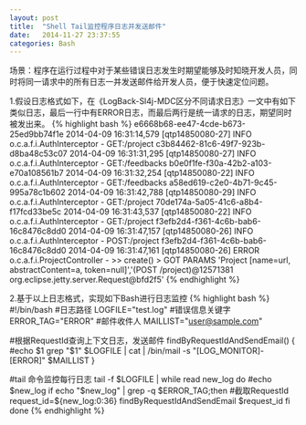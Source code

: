 ```yaml
---
layout: post
title:  "Shell Tail监控程序日志并发送邮件"
date:   2014-11-27 23:37:55
categories: Bash
---
```


场景：程序在运行过程中对于某些错误日志发生时期望能够及时知晓开发人员，同时将同一请求中的所有日志一并发送邮件给开发人员，便于快速定位问题。

1.假设日志格式如下，在《LogBack-Sl4j-MDC区分不同请求日志》一文中有如下类似日志，最后一行中有ERROR日志，而最后两行是统一请求的日志，期望同时被发出来。
{% highlight bash %}
e6668b68-ee47-4cde-b673-25ed9bb74f1e 2014-04-09 16:31:14,579 [qtp14850080-27] INFO  o.c.a.f.i.AuthInterceptor - GET:/project
c3b84462-81c6-49f7-923b-d8ba48c53c07 2014-04-09 16:31:31,295 [qtp14850080-27] INFO  o.c.a.f.i.AuthInterceptor - GET:/feedbacks
b0e0f1fe-f30a-42b2-a103-e70a108561b7 2014-04-09 16:31:32,254 [qtp14850080-22] INFO  o.c.a.f.i.AuthInterceptor - GET:/feedbacks
a58ed619-c2e0-4b71-9c45-995a78c1b602 2014-04-09 16:31:42,788 [qtp14850080-29] INFO  o.c.a.f.i.AuthInterceptor - GET:/project
70de174a-5a05-41c6-a8b4-f17fcd33be5c 2014-04-09 16:31:43,537 [qtp14850080-22] INFO  o.c.a.f.i.AuthInterceptor - GET:/project
f3efb2d4-f361-4c6b-bab6-16c8476c8dd0 2014-04-09 16:31:47,157 [qtp14850080-26] INFO  o.c.a.f.i.AuthInterceptor - POST:/project
f3efb2d4-f361-4c6b-bab6-16c8476c8dd0 2014-04-09 16:31:47,161 [qtp14850080-26] ERROR  o.c.a.f.i.ProjectController - >> create() > GOT PARAMS 'Project [name=url, abstractContent=a, token=null]','(POST /project)@12571381 org.eclipse.jetty.server.Request@bfd2f5'
{% endhighlight %}

2.基于以上日志格式，实现如下Bash进行日志监控
{% highlight bash %}
#!/bin/bash
#日志路径
LOGFILE="test.log"
#错误信息关键字
ERROR_TAG="ERROR"
#邮件收件人
MAILLIST="user@sample.com"

#根据RequestId查询上下文日志，发送邮件
findByRequestIdAndSendEmail()
{
        #echo $1
        grep "$1" $LOGFILE | cat | /bin/mail -s "[LOG_MONITOR]-[ERROR]" $MAILLIST
}

#tail 命令监控每行日志
tail -f $LOGFILE | while read new_log
do
        #echo $new_log
        if echo "$new_log" | grep -q $ERROR_TAG;then
                #截取RequestId
				request_id=${new_log:0:36}
                findByRequestIdAndSendEmail $request_id
        fi
done
{% endhighlight %}

